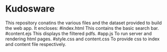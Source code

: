 # Kudosware
This repository conatins the various files and the dataset provided to build the web app.
It encloses:
#index.html
This contains the basic search bar.
#content.ejs
This displays the filtered pdfs.
#app.js
To run server and rendering html pages.
#style.css and content.css
To provide css to index and content file respectively.
